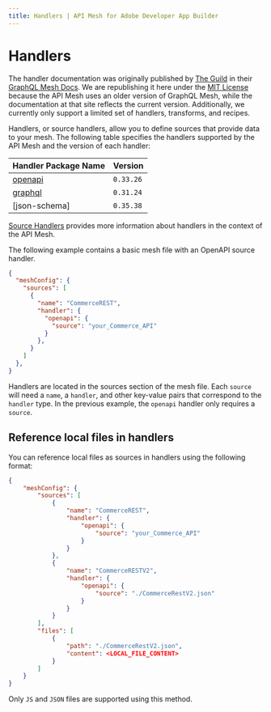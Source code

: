 ```yaml
---
title: Handlers | API Mesh for Adobe Developer App Builder
---
```


# Handlers

The handler documentation was originally published by [The Guild] in their [GraphQL Mesh Docs]. We are republishing it here under the [MIT License] because the API Mesh uses an older version of GraphQL Mesh, while the documentation at that site reflects the current version. Additionally, we currently only support a limited set of handlers, transforms, and recipes.

Handlers, or source handlers, allow you to define sources that provide data to your mesh. The following table specifies the handlers supported by the API Mesh and the version of each handler:

| Handler Package Name | Version |
|------------|------------|
[openapi] | `0.33.26`
[graphql] | `0.31.24`
[json-schema] | `0.35.38`

[Source Handlers] provides more information about handlers in the context of the API Mesh.

The following example contains a basic mesh file with an OpenAPI source handler.

```json
{
  "meshConfig": {
    "sources": [
      {
        "name": "CommerceREST",
        "handler": {
          "openapi": {
            "source": "your_Commerce_API"
          }
        },
      }
    ]
  },
}
```

Handlers are located in the sources section of the mesh file. Each `source` will need a `name`, a `handler`, and other key-value pairs that correspond to the `handler` type. In the previous example, the `openapi` handler only requires a `source`.

## Reference local files in handlers

You can reference local files as sources in handlers using the following format:

```json
{
    "meshConfig": {
        "sources": [
            {
                "name": "CommerceREST",
                "handler": {
                    "openapi": {
                        "source": "your_Commerce_API"
                    }
                }
            },
            {
                "name": "CommerceRESTV2",
                "handler": {
                    "openapi": {
                        "source": "./CommerceRestV2.json"
                    }
                }
            }
        ],
        "files": [
            {
                "path": "./CommerceRestV2.json",
                "content": <LOCAL_FILE_CONTENT>
            }
        ]
    }
}
```

<InlineAlert variant="info" slots="text"/>

Only `JS` and `JSON` files are supported using this method.

<!-- Link Definitions -->
[OpenAPI]: openapi.md
[GraphQL]: graphql.md
[JSON Schemas]: json-schema.md
[Source Handlers]: /gateway/source-handlers.md
[The Guild]: https://www.the-guild.dev/
[MIT License]: https://github.com/Urigo/graphql-mesh/blob/master/LICENSE#L3
[GraphQL Mesh Docs]: https://www.graphql-mesh.com/docs/
